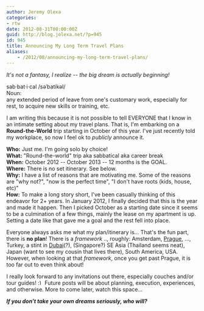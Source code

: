 ```yaml
---
author: Jeremy Olexa
categories:
- rtw
date: 2012-08-31T00:00:00Z
guid: http://blog.jolexa.net/?p=945
id: 945
title: Announcing My Long Term Travel Plans
aliases:
    - /2012/08/announcing-my-long-term-travel-plans/
---
```


*It's not a fantasy, I realize -- the big dream is actually beginning!*

sab·bat·i·cal /səˈbatikəl/  
Noun:  
any extended period of leave from one's customary work, especially for rest, to acquire new skills or training, etc. 

I am writing this because it is not possible to tell EVERYONE that I know in an intimate setting about my travel plans. That is, I'm embarking on a **Round-the-World** trip starting in October of this year. I've just recently told my workplace, so now I feel ok to *publicly* announce it.

**Who:** Just me. I'm going solo by choice!  
**What:** "Round-the-world" trip aka sabbatical aka career break  
**When:** October 2012 -- October 2013 -- 12 months is the GOAL.  
**Where:** There is no set itinerary. See below.  
**Why:** I have a list of reasons that are motivating me. Some of the reasons are "why not?", "now is the perfect time", "I don't have roots (kids, house, etc)"  
**How:** To make a long story short, I've been casually thinking of this endeavor for 2+ years. In January 2012, I finally decided that this is the year and made it happen. Then I picked October as a starting date since it seems to be a culmination of a few things, mainly the lease on my apartment is up. Setting a date like that gave me a goal and the rest fell into place.

Everyone always asks me what my plan/itinerary is... That's the fun part, there is **no plan**! There is a *framework* .., roughly: Amsterdam, [Prague][1], ..., Turkey, a stint in [Dubai][2](?), (Singapore?) SE Asia (Thailand seems neat), Japan (want to see my cousin that lives there), South America, USA. However, when looking at that *framework*, once you get past Prague, it is too far out to even think about!

I really look forward to any invitations out there, especially couches and/or tour guides! <img src="http://blog.jolexa.net/wp-includes/images/smilies/simple-smile.png" alt=":)" class="wp-smiley" style="height: 1em; max-height: 1em;" /> Future posts will be about planning, execution, experiences, and otherwise. More to come later, watch this space...

***If you don’t take your own dreams seriously, who will?***

 [1]: http://blog.jolexa.net/2012/07/gentoo-miniconf-linux-days-2012/
 [2]: http://www.skydivedubai.ae/